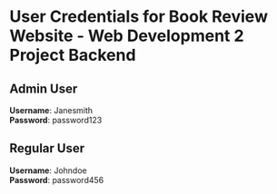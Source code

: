# User Credentials for Book Review Website - Web Development 2 Project Backend

## Admin User
**Username**: Janesmith  
**Password**: password123  

## Regular User
**Username**: Johndoe  
**Password**: password456  
